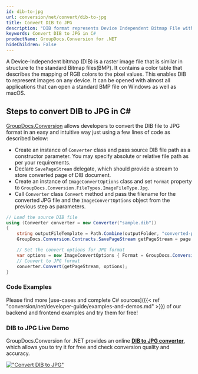 ```yaml
---
id: dib-to-jpg
url: conversion/net/convert/dib-to-jpg
title: Convert DIB to JPG
description: "DIB format represents Device Independent Bitmap File with .dib extension. Learn how to convert DIB to JPG file programmatically in C# language using GroupDocs.Conversion for .NET library."
keywords: Convert DIB to JPG in C#
productName: GroupDocs.Conversion for .NET
hideChildren: False
---
```


A Device-Independent bitmap (DIB) is a raster image file that is similar in structure to the standard Bitmap files(BMP). It contains a color table that describes the mapping of RGB colors to the pixel values. This enables DIB to represent images on any device. It can be opened with almost all applications that can open a standard BMP file on Windows as well as macOS.

## Steps to convert DIB to JPG in C#

[GroupDocs.Conversion](https://products.groupdocs.com/conversion/net) allows developers to convert the DIB file to JPG format in an easy and intuitive way just using a few lines of code as described below:

* Create an instance of `Converter` class and pass source DIB file path as a constructor parameter. You may specify absolute or relative file path as per your requirements. 
* Declare `SavePageStream` delegate, which should provide a stream to store converted page of DIB document.
* Create an instance of `ImageConvertOptions` class and set `Format` property to `GroupDocs.Conversion.FileTypes.ImageFileType.Jpg`.
* Call `Converter` class `Convert` method and pass the filename for the converted JPG file and the `ImageConvertOptions` object from the previous step as parameters.

```csharp
// Load the source DIB file
using (Converter converter = new Converter("sample.dib"))
{
    string outputFileTemplate = Path.Combine(outputFolder, "converted-page-{0}.jpg");
    GroupDocs.Conversion.Contracts.SavePageStream getPageStream = page => new FileStream(string.Format(outputFileTemplate, page), FileMode.Create);

    // Set the convert options for JPG format
    var options = new ImageConvertOptions { Format = GroupDocs.Conversion.FileTypes.ImageFileType.Jpg };   
    // Convert to JPG format
    converter.Convert(getPageStream, options);
}
```

### Code Examples

Please find more [use-cases and complete C# sources]({{< ref "conversion/net/developer-guide/examples-and-demos.md" >}}) of our backend and frontend examples and try them for free!

### DIB to JPG Live Demo

GroupDocs.Conversion for .NET provides an online [**DIB to JPG converter**](https://products.groupdocs.app/conversion/dib-to-jpg), which allows you to try it for free and check conversion quality and accuracy.

[!["Convert DIB to JPG"](conversion/net/images/convert-to-jpg/convert-dib-to-jpg.png)](https://products.groupdocs.app/conversion/dib-to-jpg)